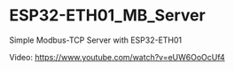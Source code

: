 # ESP32-ETH01_MB_Server
Simple Modbus-TCP Server with ESP32-ETH01

Video: https://www.youtube.com/watch?v=eUW6OoOcUf4
